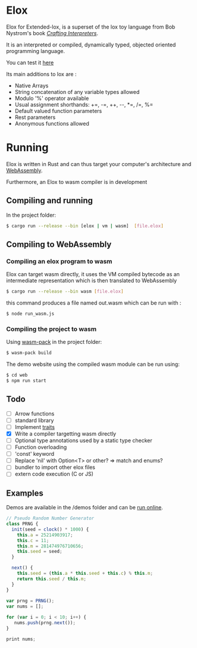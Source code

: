 # Elox

Elox for Extended-lox, is a superset of the lox toy language from Bob Nystrom's book [_Crafting Interpreters_](http://www.craftinginterpreters.com/).

It is an interpreted or compiled, dynamically typed, objected oriented programming language.

You can test it [here](https://nathsou.github.io/Elox/web/dist/index.html)

Its main additions to lox are :

- Native Arrays
- String concatenation of any variable types allowed
- Modulo '%' operator available
- Usual assignment shorthands: +=, -=, ++, --, *=, /=, %=
- Default valued function parameters
- Rest parameters
- Anonymous functions allowed

# Running

Elox is written in Rust and can thus target your computer's architecture and [WebAssembly](https://webassembly.org/).

Furthermore, an Elox to wasm compiler is in development

## Compiling and running

In the project folder: 

```bash
$ cargo run --release --bin [elox | vm | wasm]  [file.elox]
```

## Compiling to WebAssembly

### Compiling an elox program to wasm

Elox can target wasm directly, it uses the VM compiled bytecode as 
an intermediate representation which is then translated to WebAssembly

```bash
$ cargo run --release --bin wasm [file.elox]
```

this command produces a file named out.wasm which can be run with :

```bash
$ node run_wasm.js
```

### Compiling the project to wasm

Using [wasm-pack](https://rustwasm.github.io/wasm-pack/) in the project folder:

```bash
$ wasm-pack build
```

The demo website using the compiled wasm module can be run using:

```bash
$ cd web
$ npm run start
```

## Todo

- [ ] Arrow functions
- [ ] standard library
 - [ ] Implement [traits](https://www.wikiwand.com/en/Trait_(computer_programming))
 - [X] Write a compiler targetting wasm directly
 - [ ] Optional type annotations used by a static type checker
 - [ ] Function overloading
 - [ ] 'const' keyword
- [ ] Replace 'nil' with Option\<T> or other? => match and enums?
- [ ] bundler to import other elox files
- [ ] extern code execution (C or JS)

## Examples

Demos are available in the /demos folder and can be [run online](https://nathsou.github.io/Elox/web/dist/index.html).

```javascript
// Pseudo Random Number Generator
class PRNG {
  init(seed = clock() * 1000) {
    this.a = 25214903917;
    this.c = 11;
    this.m = 281474976710656;
    this.seed = seed;
  }

  next() {
    this.seed = (this.a * this.seed + this.c) % this.m;
    return this.seed / this.m;
  }
}
 
var prng = PRNG();
var nums = [];

for (var i = 0; i < 10; i++) {
   nums.push(prng.next());
}

print nums;
```